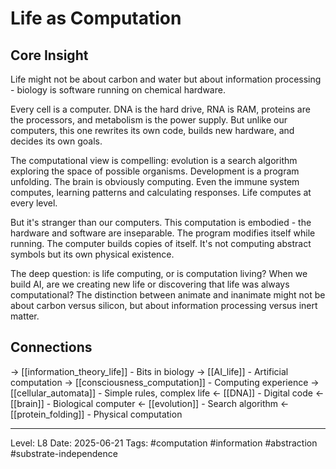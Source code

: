 # Life as Computation

## Core Insight
Life might not be about carbon and water but about information processing - biology is software running on chemical hardware.

Every cell is a computer. DNA is the hard drive, RNA is RAM, proteins are the processors, and metabolism is the power supply. But unlike our computers, this one rewrites its own code, builds new hardware, and decides its own goals.

The computational view is compelling: evolution is a search algorithm exploring the space of possible organisms. Development is a program unfolding. The brain is obviously computing. Even the immune system computes, learning patterns and calculating responses. Life computes at every level.

But it's stranger than our computers. This computation is embodied - the hardware and software are inseparable. The program modifies itself while running. The computer builds copies of itself. It's not computing abstract symbols but its own physical existence.

The deep question: is life computing, or is computation living? When we build AI, are we creating new life or discovering that life was always computational? The distinction between animate and inanimate might not be about carbon versus silicon, but about information processing versus inert matter.

## Connections
→ [[information_theory_life]] - Bits in biology
→ [[AI_life]] - Artificial computation
→ [[consciousness_computation]] - Computing experience
→ [[cellular_automata]] - Simple rules, complex life
← [[DNA]] - Digital code
← [[brain]] - Biological computer
← [[evolution]] - Search algorithm
← [[protein_folding]] - Physical computation

---
Level: L8
Date: 2025-06-21
Tags: #computation #information #abstraction #substrate-independence